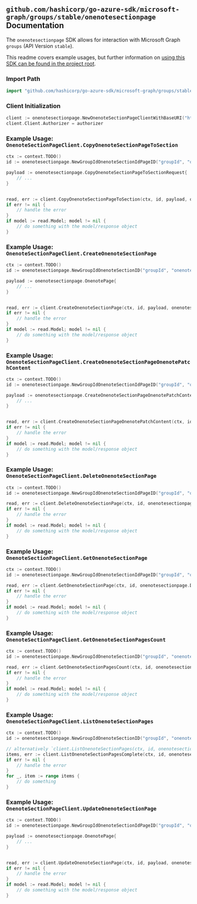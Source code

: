 
## `github.com/hashicorp/go-azure-sdk/microsoft-graph/groups/stable/onenotesectionpage` Documentation

The `onenotesectionpage` SDK allows for interaction with Microsoft Graph `groups` (API Version `stable`).

This readme covers example usages, but further information on [using this SDK can be found in the project root](https://github.com/hashicorp/go-azure-sdk/tree/main/docs).

### Import Path

```go
import "github.com/hashicorp/go-azure-sdk/microsoft-graph/groups/stable/onenotesectionpage"
```


### Client Initialization

```go
client := onenotesectionpage.NewOnenoteSectionPageClientWithBaseURI("https://graph.microsoft.com")
client.Client.Authorizer = authorizer
```


### Example Usage: `OnenoteSectionPageClient.CopyOnenoteSectionPageToSection`

```go
ctx := context.TODO()
id := onenotesectionpage.NewGroupIdOnenoteSectionIdPageID("groupId", "onenoteSectionId", "onenotePageId")

payload := onenotesectionpage.CopyOnenoteSectionPageToSectionRequest{
	// ...
}


read, err := client.CopyOnenoteSectionPageToSection(ctx, id, payload, onenotesectionpage.DefaultCopyOnenoteSectionPageToSectionOperationOptions())
if err != nil {
	// handle the error
}
if model := read.Model; model != nil {
	// do something with the model/response object
}
```


### Example Usage: `OnenoteSectionPageClient.CreateOnenoteSectionPage`

```go
ctx := context.TODO()
id := onenotesectionpage.NewGroupIdOnenoteSectionID("groupId", "onenoteSectionId")

payload := onenotesectionpage.OnenotePage{
	// ...
}


read, err := client.CreateOnenoteSectionPage(ctx, id, payload, onenotesectionpage.DefaultCreateOnenoteSectionPageOperationOptions())
if err != nil {
	// handle the error
}
if model := read.Model; model != nil {
	// do something with the model/response object
}
```


### Example Usage: `OnenoteSectionPageClient.CreateOnenoteSectionPageOnenotePatchContent`

```go
ctx := context.TODO()
id := onenotesectionpage.NewGroupIdOnenoteSectionIdPageID("groupId", "onenoteSectionId", "onenotePageId")

payload := onenotesectionpage.CreateOnenoteSectionPageOnenotePatchContentRequest{
	// ...
}


read, err := client.CreateOnenoteSectionPageOnenotePatchContent(ctx, id, payload, onenotesectionpage.DefaultCreateOnenoteSectionPageOnenotePatchContentOperationOptions())
if err != nil {
	// handle the error
}
if model := read.Model; model != nil {
	// do something with the model/response object
}
```


### Example Usage: `OnenoteSectionPageClient.DeleteOnenoteSectionPage`

```go
ctx := context.TODO()
id := onenotesectionpage.NewGroupIdOnenoteSectionIdPageID("groupId", "onenoteSectionId", "onenotePageId")

read, err := client.DeleteOnenoteSectionPage(ctx, id, onenotesectionpage.DefaultDeleteOnenoteSectionPageOperationOptions())
if err != nil {
	// handle the error
}
if model := read.Model; model != nil {
	// do something with the model/response object
}
```


### Example Usage: `OnenoteSectionPageClient.GetOnenoteSectionPage`

```go
ctx := context.TODO()
id := onenotesectionpage.NewGroupIdOnenoteSectionIdPageID("groupId", "onenoteSectionId", "onenotePageId")

read, err := client.GetOnenoteSectionPage(ctx, id, onenotesectionpage.DefaultGetOnenoteSectionPageOperationOptions())
if err != nil {
	// handle the error
}
if model := read.Model; model != nil {
	// do something with the model/response object
}
```


### Example Usage: `OnenoteSectionPageClient.GetOnenoteSectionPagesCount`

```go
ctx := context.TODO()
id := onenotesectionpage.NewGroupIdOnenoteSectionID("groupId", "onenoteSectionId")

read, err := client.GetOnenoteSectionPagesCount(ctx, id, onenotesectionpage.DefaultGetOnenoteSectionPagesCountOperationOptions())
if err != nil {
	// handle the error
}
if model := read.Model; model != nil {
	// do something with the model/response object
}
```


### Example Usage: `OnenoteSectionPageClient.ListOnenoteSectionPages`

```go
ctx := context.TODO()
id := onenotesectionpage.NewGroupIdOnenoteSectionID("groupId", "onenoteSectionId")

// alternatively `client.ListOnenoteSectionPages(ctx, id, onenotesectionpage.DefaultListOnenoteSectionPagesOperationOptions())` can be used to do batched pagination
items, err := client.ListOnenoteSectionPagesComplete(ctx, id, onenotesectionpage.DefaultListOnenoteSectionPagesOperationOptions())
if err != nil {
	// handle the error
}
for _, item := range items {
	// do something
}
```


### Example Usage: `OnenoteSectionPageClient.UpdateOnenoteSectionPage`

```go
ctx := context.TODO()
id := onenotesectionpage.NewGroupIdOnenoteSectionIdPageID("groupId", "onenoteSectionId", "onenotePageId")

payload := onenotesectionpage.OnenotePage{
	// ...
}


read, err := client.UpdateOnenoteSectionPage(ctx, id, payload, onenotesectionpage.DefaultUpdateOnenoteSectionPageOperationOptions())
if err != nil {
	// handle the error
}
if model := read.Model; model != nil {
	// do something with the model/response object
}
```
